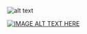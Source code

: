  ![alt text](https://cdn-icons-png.flaticon.com/512/2094/2094284.png "Logo Title Text 1") 

[![IMAGE ALT TEXT HERE](http://img.youtube.com/vi/YOUTUBE_VIDEO_ID_HERE/0.jpg)](http://www.youtube.com/watch?v=YOUTUBE_VIDEO_ID_HERE)
